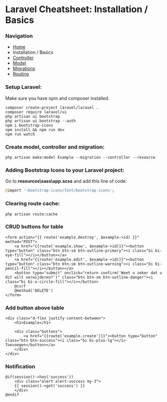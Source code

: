 # Laravel Cheatsheet: Installation / Basics

### Navigation
- [Home](https://github.com/Sjoerd-69/laravel-cheatsheet/blob/main/README.md)
- Installation / Basics
- [Controller](https://github.com/Sjoerd-69/laravel-cheatsheet/blob/main/CONTROLLER.md)
- [Model](https://github.com/Sjoerd-69/laravel-cheatsheet/blob/main/MODEL.md)
- [Migrations](https://github.com/Sjoerd-69/laravel-cheatsheet/blob/main/MIGRATIONS.md)
- [Routing](https://github.com/Sjoerd-69/laravel-cheatsheet/blob/main/ROUTING.md)

### Setup Laravel:
Make sure you have npm and composer installed.
```
composer create-project laravel/laravel .
composer require laravel/ui
php artisan ui bootstrap
php artisan ui bootstrap --auth
npm i bootstrap-icons
npm install && npm run dev
npm run watch
```

### Create model, controller and migration:
```
php artisan make:model Example --migration --controller --resource   
```

### Adding Bootstrap Icons to your Laravel project:
Go to **resources\sass\app.scss** and add this line of code:
```php
@import '~bootstrap-icons/font/bootstrap-icons';
```

### Clearing route cache:
```
php artisan route:cache
```

### CRUD buttons for table
```blade
<form action="{{ route('example.destroy', $example->id) }}" method="POST">
	<a href="{{route('example.show', $example->id)}}"><button type="button" class="btn btn-sm btn-outline-primary"><i class="bi bi-eye-fill"></i></button></a>
	<a href="{{route('example.edit', $example->id)}}"><button type="button" class="btn btn-sm btn-outline-warning"><i class="bi bi-pencil-fill"></i></button></a>
	<button type="submit" onclick="return confirm('Weet u zeker dat u dit wilt verwijderen?')" class="btn btn-sm btn-outline-danger"><i class="bi bi-x-circle-fill"></i></button>
	@csrf
	@method('DELETE')
</form>
```

### Add button above table
```blade
<div class="d-flex justify-content-between">
    <h1>Example</h1>

    <div class="buttons">
        <a href="{{route('example.create')}}"><button type="button" class="btn btn-success"><i class="bi bi-plus-lg"></i> Toevoegen</button></a>
    </div>
</div>
```

### Notification
```blade
@if(session()->has('success'))
    <div class="alert alert-success my-3">
	{{ session()->get('success') }}
    </div>
@endif
```

